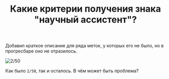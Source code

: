 ﻿---
title: "Какие критерии получения знака &quot;научный ассистент&quot;?"
se.owner.user_id: 
se.owner.display_name: "user328896"
se.owner.link: ""
se.link: "https://ru.meta.stackoverflow.com/questions/10819/%d0%9a%d0%b0%d0%ba%d0%b8%d0%b5-%d0%ba%d1%80%d0%b8%d1%82%d0%b5%d1%80%d0%b8%d0%b8-%d0%bf%d0%be%d0%bb%d1%83%d1%87%d0%b5%d0%bd%d0%b8%d1%8f-%d0%b7%d0%bd%d0%b0%d0%ba%d0%b0-%d0%bd%d0%b0%d1%83%d1%87%d0%bd%d1%8b%d0%b9-%d0%b0%d1%81%d1%81%d0%b8%d1%81%d1%82%d0%b5%d0%bd%d1%82"
se.question_id: 10819
se.post_type: question
---
<p>Добавил краткое описание для ряда меток, у которых его не было, но в прогресбаре оно не отразилось.</p>
<p><img src="https://i.stack.imgur.com/trpHt.jpg" alt="2/50" /></p>
<p>Как было <code>2/50</code>, так и осталось. В чём может быть проблема?</p>
